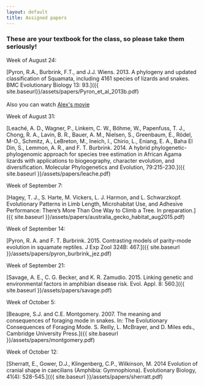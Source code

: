 ```yaml
---
layout: default
title: Assigned papers
---
```


### These are your textbook for the class, so please take them seriously!

Week of August 24:

[Pyron, R.A., Burbrink, F.T., and J.J. Wiens. 2013. A phylogeny and updated classification of Squamata, including 4161 species of lizards and snakes. BMC Evolutionary Biology 13: 93.]({{ site.baseurl}}/assets/papers/Pyron_et_al_2013b.pdf)
<br><br>Also you can watch [Alex's movie](https://www.dropbox.com/s/kq2nkrjbbld33b0/snakehandlers_small.mp4?dl=0)

Week of August 31:

[Leaché, A. D., Wagner, P., Linkem, C. W., Böhme, W., Papenfuss, T. J., Chong, R. A., Lavin, B. R., Bauer, A. M., Nielsen, S., Greenbaum, E., Rödel, M-O., Schmitz, A., LeBreton, M., Ineich, I., Chirio, L., Eniang, E. A., Baha El Din, S., Lemmon, A. R., and F. T. Burbrink. 2014. A hybrid phylogenetic-phylogenomic approach for species tree estimation in African Agama lizards with applications to biogeography, character evolution, and diversification.
Molecular Phylogenetics and Evolution, 79:215-230.]({{ site.baseurl }}/assets/papers/leache.pdf)

Week of September 7:

[Hagey, T. J., S. Harte, M. Vickers, L. J. Harmon, and L. Schwarzkopf. Evolutionary Patterns in Limb Length, Microhabitat Use, and Adhesive Performance: There’s More Than One Way to Climb a Tree. In preparation.]({{ site.baseurl }}/assets/papers/australia_gecko_habitat_aug2015.pdf)


Week of September 14:

[Pyron, R. A. and F. T. Burbrink. 2015. Contrasting models of parity-mode evolution in squamate reptiles. J Exp Zool 324B: 467.]({{ site.baseurl }}/assets/papers/pyron_burbrink_jez.pdf)

Week of September 21:

[Savage, A. E., C. G. Becker, and K. R. Zamudio. 2015. Linking genetic and environmental factors in amphibian disease risk. Evol. Appl. 8: 560.]({{ site.baseurl }}/assets/papers/savage.pdf)

Week of October 5:

[Beaupre, S.J. and C.E. Montgomery. 2007. The meaning and consequences of foraging mode in snakes.
In: The Evolutionary Consequences of Foraging Mode. S. Reilly, L. McBrayer, and D. Miles eds.,
Cambridge University Press.]({{ site.baseurl }}/assets/papers/montgomery.pdf)

Week of October 12:

[Sherratt, E., Gower, D.J., Klingenberg, C.P., Wilkinson, M. 2014 Evolution of cranial shape in caecilians (Amphibia: Gymnophiona). Evolutionary Biology, 41(4): 528-545.]({{ site.baseurl }}/assets/papers/sherratt.pdf)
